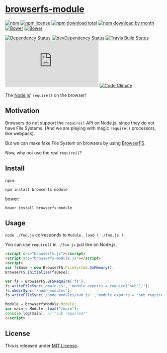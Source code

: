 # [browserfs-module](https://github.com/Narazaka/browserfs-module.js)

[![npm](https://img.shields.io/npm/v/browserfs-module.svg)](https://www.npmjs.com/package/browserfs-module)
[![npm license](https://img.shields.io/npm/l/browserfs-module.svg)](https://www.npmjs.com/package/browserfs-module)
[![npm download total](https://img.shields.io/npm/dt/browserfs-module.svg)](https://www.npmjs.com/package/browserfs-module)
[![npm download by month](https://img.shields.io/npm/dm/browserfs-module.svg)](https://www.npmjs.com/package/browserfs-module)
[![Bower](https://img.shields.io/bower/v/browserfs-module.svg)](https://github.com/Narazaka/browserfs-module.js)
[![Bower](https://img.shields.io/bower/l/browserfs-module.svg)](https://github.com/Narazaka/browserfs-module.js)

[![Dependency Status](https://david-dm.org/Narazaka/browserfs-module.js.svg)](https://david-dm.org/Narazaka/browserfs-module.js)
[![devDependency Status](https://david-dm.org/Narazaka/browserfs-module.js/dev-status.svg)](https://david-dm.org/Narazaka/browserfs-module.js#info=devDependencies)
[![Travis Build Status](https://travis-ci.org/Narazaka/browserfs-module.js.svg)](https://travis-ci.org/Narazaka/browserfs-module.js)
[![AppVeyor Build Status](https://ci.appveyor.com/api/projects/status/github/Narazaka/browserfs-module.js?svg=true)](https://ci.appveyor.com/project/Narazaka/browserfs-module-js)
[![Code Climate](https://codeclimate.com/github/Narazaka/browserfs-module.js/badges/gpa.svg)](https://codeclimate.com/github/Narazaka/browserfs-module.js)

The [Node.js](https://github.com/nodejs/node)' `require()` on the browser!

## Motivation

Browsers do not support the `require()` API on Node.js, since they do not have File Systems. (And we are playing with magic `require()` processors, like webpack).

But we can make fake File System on browsers by using [BrowserFS](https://github.com/jvilk/BrowserFS).

Now, why not use the real `require()`?

## Install

npm:
```
npm install browserfs-module
```

bower:
```
bower install browserfs-module
```

## Usage

`node ./foo.js` corresponds to `Module._load ('./foo.js')`.

You can use `require()` in `./foo.js` just like on Node.js.

```html
<script src="browserfs.js"></script>
<script src="browserfs-module.js"></script>
<script>
var fsBase = new BrowserFS.FileSystem.InMemory();
BrowserFS.initialize(fsBase);

var fs = BrowserFS.BFSRequire('fs');
fs.writeFileSync('/main.js', 'module.exports = require("sub");');
fs.mkdirSync('/node_modules');
fs.writeFileSync('/node_modules/sub.js' ,'module.exports = "sub required!";');

Module = browserfsModule.Module;
var main = Module._load("/main");
console.log(main); // "sub required!"
</script>
```

## License

This is released under [MIT License](https://narazaka.net/license/MIT?2016).
